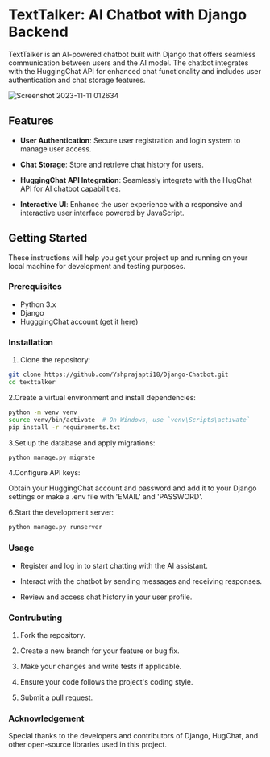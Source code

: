 # TextTalker: AI Chatbot with Django Backend

TextTalker is an AI-powered chatbot built with Django that offers seamless communication between users and the AI model. The chatbot integrates with the HuggingChat API for enhanced chat functionality and includes user authentication and chat storage features.

![Screenshot 2023-11-11 012634](https://github.com/Yshprajapti18/Django-Chatbot/assets/128960060/be160180-3241-4ca6-91c9-24961e3575d6)


## Features

- **User Authentication**: Secure user registration and login system to manage user access.

- **Chat Storage**: Store and retrieve chat history for users.

- **HuggingChat API Integration**: Seamlessly integrate with the HugChat API for AI chatbot capabilities.

- **Interactive UI**: Enhance the user experience with a responsive and interactive user interface powered by JavaScript.

## Getting Started

These instructions will help you get your project up and running on your local machine for development and testing purposes.

### Prerequisites

- Python 3.x
- Django
- HugggingChat account (get it [here](https://huggingface.co/chat/))

### Installation

1. Clone the repository:

  ```bash
  git clone https://github.com/Yshprajapti18/Django-Chatbot.git
  cd texttalker
  ```
2.Create a virtual environment and install dependencies:

  ```bash
  python -m venv venv
  source venv/bin/activate  # On Windows, use `venv\Scripts\activate`
  pip install -r requirements.txt
  ```
3.Set up the database and apply migrations:

  ```bash
  python manage.py migrate
  ```
4.Configure API keys:

  Obtain your HuggingChat account and password and add it to your Django settings or make a .env file with 'EMAIL' and 'PASSWORD'.

6.Start the development server:

  ```bash
  python manage.py runserver
  ```
### Usage

   - Register and log in to start chatting with the AI assistant.

   - Interact with the chatbot by sending messages and receiving responses.

   - Review and access chat history in your user profile.

### Contrubuting

   1. Fork the repository.

   2. Create a new branch for your feature or bug fix.

   3. Make your changes and write tests if applicable.

   4. Ensure your code follows the project's coding style.

   5. Submit a pull request.

### Acknowledgement

Special thanks to the developers and contributors of Django, HugChat, and other open-source libraries used in this project.
